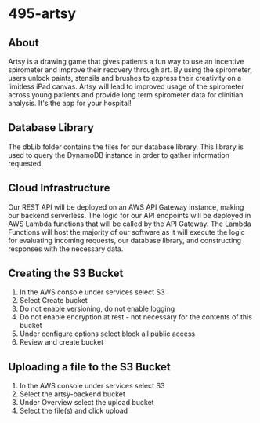 # 495-artsy

## About
Artsy is a drawing game that gives patients a fun way to use an incentive spirometer and improve their recovery through art. By using the spirometer, users unlock paints, stensils and brushes to express their creativity on a limitless iPad canvas. Artsy will lead to improved usage of the spirometer across young patients and provide long term spirometer data for clinitian analysis. It's the app for your hospital! 

## Database Library
The dbLib folder contains the files for our database library. This library is used to query the DynamoDB instance in order to gather information requested. 

## Cloud Infrastructure
Our REST API will be deployed on an AWS API Gateway instance, making our backend serverless. The logic for our API endpoints will be deployed in AWS Lambda functions that will be called by the API Gateway. The Lambda Functions will host the majority of our software as it will execute the logic for evaluating incoming requests, our database library, and constructing responses with the necessary data.

## Creating the S3 Bucket
1. In the AWS console under services select S3
2. Select Create bucket
3. Do not enable versioning, do not enable logging
4. Do not enable encryption at rest - not necessary for the contents of this bucket
5. Under configure options select block all public access
6. Review and create bucket

## Uploading a file to the S3 Bucket
1. In the AWS console under services select S3
2. Select the artsy-backend bucket
3. Under Overview select the upload bucket
4. Select the file(s) and click upload
